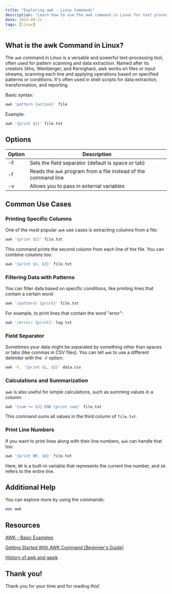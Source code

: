 ```yaml
---
title: "Exploring awk - Linux Commands"
description: "Learn how to use the awk command in Linux for text processing, data extraction, and reporting with practical examples and common use cases."
date: 2024-09-21
tags: [linux]
---
```


## What is the awk Command in Linux?

The `awk` command in Linux is a versatile and powerful text-processing tool, often used for pattern scanning and data extraction. Named after its creators (Aho, Weinberger, and Kernighan), awk works on files or input streams, scanning each line and applying operations based on specified patterns or conditions. It's often used in shell scripts for data extraction, transformation, and reporting.

Basic syntax:

```bash
awk 'pattern {action}' file
```

Example:

```bash
awk '{print $1}' file.txt
```

## Options

| Option | Description                                                     |
| ------ | --------------------------------------------------------------- |
| -F     | Sets the field separator (default is space or tab)              |
| -f     | Reads the `awk` program from a file instead of the command line |
| -v     | Allows you to pass in external variables                        |

## Common Use Cases

### Printing Specific Columns

One of the most popular `awk` use cases is extracting columns from a file:

```bash
awk '{print $2}' file.txt
```

This command prints the second column from each line of the file. You can combine columns too:

```bash
awk '{print $1, $3}' file.txt
```

### Filtering Data with Patterns

You can filter data based on specific conditions, like printing lines that contain a certain word:

```bash
awk '/pattern/ {print}' file.txt
```

For example, to print lines that contain the word "error":

```bash
awk '/error/ {print}' log.txt
```

### Field Separator

Sometimes your data might be separated by something other than spaces or tabs (like commas in CSV files). You can tell `awk` to use a different delimiter with the `-F` option:

```bash
awk -F, '{print $1, $2}' data.csv
```

### Calculations and Summarization

`awk` is also useful for simple calculations, such as summing values in a column:

```bash
awk '{sum += $3} END {print sum}' file.txt
```

This command sums all values in the third column of `file.txt`.

### Print Line Numbers

If you want to print lines along with their line numbers, `awk` can handle that too:

```bash
awk '{print NR, $0}' file.txt
```

Here, `NR` is a built-in variable that represents the current line number, and `$0` refers to the entire line.

## Additional Help

You can explore more by using the commands:

```bash
man awk
```

## Resources

[AWK - Basic Examples](https://www.tutorialspoint.com/awk/awk_basic_examples.htm)

[Getting Started With AWK Command [Beginner's Guide]](https://linuxhandbook.com/awk-command-tutorial/)

[History of awk and gawk](https://www.gnu.org/software/gawk/manual/html_node/History.html)

## Thank you!

Thank you for your time and for reading this!
